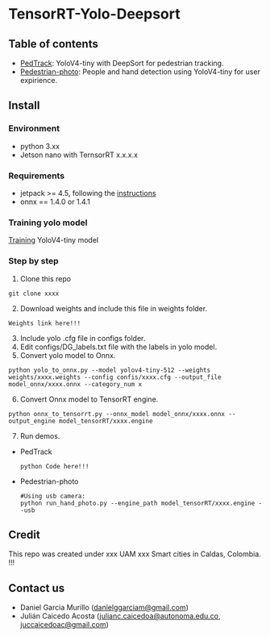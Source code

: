 # TensorRT-Yolo-Deepsort

## Table of contents
* [PedTrack](PedTrack/): YoloV4-tiny with DeepSort for pedestrian tracking.
* [Pedestrian-photo](Pedestrian-photo): People and hand detection using YoloV4-tiny for user expirience.

## Install

### Environment

- python 3.xx
- Jetson nano with TernsorRT x.x.x.x

### Requirements

- jetpack >= 4.5, following the [instructions](https://developer.nvidia.com/embedded/learn/get-started-jetson-nano-devkit#intro) <br />
- onnx == 1.4.0 or 1.4.1 <br />

### Training yolo model
[Training](Training/Training_yolov4_tiny.ipynb) YoloV4-tiny model

### Step by step

1. Clone this repo
  ```
  git clone xxxx
  ```

2. Download weights and include this file in weights folder.
  ```shell
  Weights link here!!!
  ```
3. Include yolo .cfg file in configs folder.
4. Edit configs/DG_labels.txt file with the labels in yolo model.
5. Convert yolo model to Onnx.
  ```shell
  python yolo_to_onnx.py --model yolov4-tiny-512 --weights weights/xxxx.weights --config confis/xxxx.cfg --output_file model_onnx/xxxx.onnx --category_num x
  ```
6. Convert Onnx model to TensorRT engine. 
  ```shell
  python onnx_to_tensorrt.py --onnx_model model_onnx/xxxx.onnx --output_engine model_tensorRT/xxxx.engine
  ```
7. Run demos.
  * PedTrack
    ```shell
    python Code here!!!
    ```    
  * Pedestrian-photo
    ```shell
    #Using usb camera:
    python run_hand_photo.py --engine_path model_tensorRT/xxxx.engine --usb
    ```

## Credit
This repo was created under xxx UAM xxx Smart cities in Caldas, Colombia. !!!

## Contact us
- Daniel Garcia Murillo (danielggarciam@gmail.com)
- Julián Caicedo Acosta (julianc.caicedoa@autonoma.edu.co, juccaicedoac@gmail.com)




